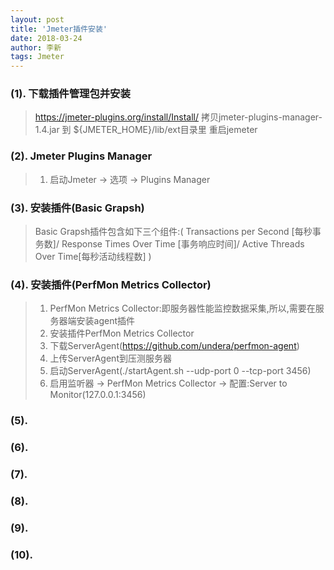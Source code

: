 ```yaml
---
layout: post
title: 'Jmeter插件安装'
date: 2018-03-24
author: 李新
tags: Jmeter
---
```


### (1). 下载插件管理包并安装
> https://jmeter-plugins.org/install/Install/
> 拷贝jmeter-plugins-manager-1.4.jar 到 ${JMETER_HOME}/lib/ext目录里
> 重启jemeter


### (2). Jmeter Plugins Manager
> 1. 启动Jmeter -> 选项 -> Plugins Manager

### (3). 安装插件(Basic Grapsh)
> Basic Grapsh插件包含如下三个组件:( Transactions per Second [每秒事务数]/ Response Times Over Time [事务响应时间]/ Active Threads Over Time[每秒活动线程数] ) 

### (4). 安装插件(PerfMon Metrics Collector)
> 1. PerfMon Metrics Collector:即服务器性能监控数据采集,所以,需要在服务器端安装agent插件
> 2. 安装插件PerfMon Metrics Collector   
> 3. 下载ServerAgent(https://github.com/undera/perfmon-agent)    
> 4. 上传ServerAgent到压测服务器   
> 5. 启动ServerAgent(./startAgent.sh --udp-port 0 --tcp-port 3456)
> 6. 启用监听器 -> PerfMon Metrics Collector -> 配置:Server to Monitor(127.0.0.1:3456)

### (5). 
### (6). 
### (7). 
### (8). 
### (9). 
### (10). 